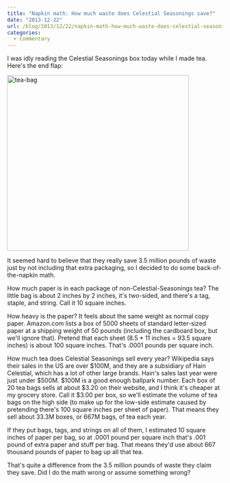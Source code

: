 ```yaml
---
title: "Napkin math: How much waste does Celestial Seasonings save?"
date: "2013-12-22"
url: /blog/2013/12/22/napkin-math-how-much-waste-does-celestial-seasonings-save/
categories:
  - Commentary
---
```

I was idly reading the Celestial Seasonings box today while I made tea. Here's the end flap:

<img src="http://www.xaprb.com/media/2013/12/tea-bag.png" alt="tea-bag" width="424" height="410" class="aligncenter size-full wp-image-3359" />

It seemed hard to believe that they really save 3.5 million pounds of waste just by not including that extra packaging, so I decided to do some back-of-the-napkin math. 

How much paper is in each package of non-Celestial-Seasonings tea? The little bag is about 2 inches by 2 inches, it's two-sided, and there's a tag, staple, and string. Call it 10 square inches. 

How heavy is the paper? It feels about the same weight as normal copy paper. Amazon.com lists a box of 5000 sheets of standard letter-sized paper at a shipping weight of 50 pounds (including the cardboard box, but we'll ignore that). Pretend that each sheet (8.5 * 11 inches = 93.5 square inches) is about 100 square inches. That's .0001 pounds per square inch. 

How much tea does Celestial Seasonings sell every year? Wikipedia says their sales in the US are over $100M, and they are a subsidiary of Hain Celestial, which has a lot of other large brands. Hain's sales last year were just under $500M. $100M is a good enough ballpark number. Each box of 20 tea bags sells at about $3.20 on their website, and I think it's cheaper at my grocery store. Call it $3.00 per box, so we'll estimate the volume of tea bags on the high side (to make up for the low-side estimate caused by pretending there's 100 square inches per sheet of paper). That means they sell about 33.3M boxes, or 667M bags, of tea each year. 

If they put bags, tags, and strings on all of them, I estimated 10 square inches of paper per bag, so at .0001 pound per square inch that's .001 pound of extra paper and stuff per bag. That means they'd use about 667 thousand pounds of paper to bag up all that tea. 

That's quite a difference from the 3.5 million pounds of waste they claim they save. Did I do the math wrong or assume something wrong?
